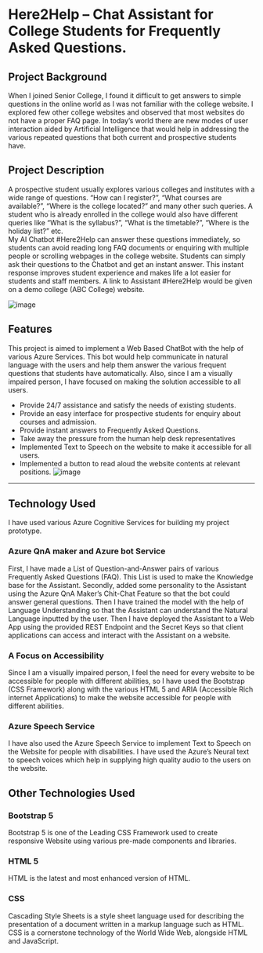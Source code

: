 # Here2Help – Chat Assistant for College Students for Frequently Asked Questions.
## Project Background
When I joined Senior College, I found it difficult to get answers to simple questions in the online world as I was not familiar with the college website. I explored few other college websites and observed that most websites do not have a proper FAQ page. In today’s world there are new modes of user interaction aided by Artificial Intelligence that would help in addressing the various repeated questions that both current and prospective students have.
## Project Description 
A prospective student usually explores various colleges and institutes with a wide range of questions. “How can I register?”, “What courses are available?”, “Where is the college located?” and many other such queries. A student who is already enrolled in the college would also have different queries like “What is the syllabus?”, “What is the timetable?”, “Where is the holiday list?” etc.   
My AI Chatbot #Here2Help can answer these questions immediately, so students can avoid reading long FAQ documents or enquiring with multiple people or scrolling webpages in the college website. Students can simply ask their questions to the Chatbot and get an instant answer. This instant response improves student experience and makes life a lot easier for students and staff members.
A link to Assistant #Here2Help would be given on a demo college (ABC College) website. 

![image](https://user-images.githubusercontent.com/66109641/146576732-141f193a-a16f-4a99-bbfd-467cb343b863.png)

## Features
This project is aimed to implement a Web Based ChatBot with the help of various Azure Services. This bot would help communicate in natural language with the users and help them answer the various frequent questions that students have automatically. 
Also, since I am a visually impaired person, I have focused on making the solution accessible to all users.
- Provide 24/7 assistance and satisfy the needs of existing students.
-	Provide an easy interface for prospective students for enquiry about courses and admission.
-	Provide instant answers to Frequently Asked Questions.
-	Take away the pressure from the human help desk representatives
-	Implemented Text to Speech on the website to make it accessible for all users.
-	Implemented a button to read aloud the website contents at relevant positions. 
![image](https://user-images.githubusercontent.com/66109641/146577007-808d9ba1-e51d-4ac7-8e44-170619bb068d.png)
---
## Technology Used
I have used various Azure Cognitive Services for building my project prototype. 
### Azure QnA maker and Azure bot Service
First, I have made a List of Question-and-Answer pairs of various Frequently Asked Questions (FAQ). This List is used to make the Knowledge base for the Assistant. 
Secondly, added some personality to the Assistant using the Azure QnA Maker’s Chit-Chat Feature so that the bot could answer general questions. 
Then I have trained the model with the help of Language Understanding so that the Assistant can understand the Natural Language inputted by the user. 
Then I have deployed the Assistant to a Web App using the provided REST Endpoint and the Secret Keys so that client applications can access and interact with the Assistant on a website. 
### A Focus on Accessibility
Since I am a visually impaired person, I feel the need for every website to be accessible for people with different abilities, so I have used the Bootstrap (CSS Framework) along with the various HTML 5 and ARIA (Accessible Rich internet Applications) to make the website accessible for people with different abilities.
### Azure Speech Service
I have also used the Azure Speech Service to implement Text to Speech on the Website for people with disabilities. 
I have used the Azure’s Neural text to speech voices which help in supplying high quality audio to the users on the website. 
## Other Technologies Used
### Bootstrap 5
Bootstrap 5 is one of the Leading CSS Framework used to create responsive Website using various pre-made components and libraries.
### HTML 5
HTML is the latest and most enhanced version of HTML.
### CSS
Cascading Style Sheets is a style sheet language used for describing the presentation of a document written in a markup language such as HTML. CSS is a cornerstone technology of the World Wide Web, alongside HTML and JavaScript. 
